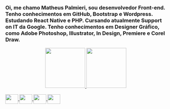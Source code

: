 ### Oi, me chamo Matheus Palmieri, sou desenvolvedor Front-end. Tenho conhecimentos em GitHub, Bootstrap e Wordpress. Estudando React Native e PHP. Cursando atualmente Support on IT da Google. Tenho conhecimentos em Designer Gráfico, como Adobe Photoshop, Illustrator, In Design, Premiere e Corel Draw.

<div align="center">
  <a href="https://github.com/matheuspalmieri">
  <img height="125em" src="https://github-readme-stats.vercel.app/api?username=matheuspalmieri&show_icons=true&theme=dracula&include_all_commits=true&count_private=true"/>
  <img height="125em" src="https://github-readme-stats.vercel.app/api/top-langs/?username=matheuspalmieri&layout=compact&langs_count=7&theme=dracula" />
    </div>
  
<div style="display: inline_block"><br>
  <img align="center" alt="" height="30" width="40" src="https://cdn.jsdelivr.net/gh/devicons/devicon/icons/html5/html5-original.svg" />
  <img align="center" alt="" height="30" width="40" src="https://cdn.jsdelivr.net/gh/devicons/devicon/icons/css3/css3-original.svg" />
  <img align="center" alt="" height="30" width="40" src="https://cdn.jsdelivr.net/gh/devicons/devicon/icons/javascript/javascript-original.svg" />
  <img align="center" alt="" height="30" width="40" src="https://cdn.jsdelivr.net/gh/devicons/devicon/icons/react/react-original.svg" />
  </div>
